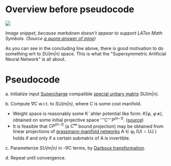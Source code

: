 Overview before pseudocode
===========================
![](https://i.imgur.com/BYseI46.png)

  _Image snippet, because markdown doesn't appear to support LATex Math Symbols. (Source [a quora answer of mine](https://www.quora.com/How-far-are-we-from-achieving-artificial-general-intelligence-AGI/answer/Jordan-Bennett-9?srid=Jj6I))_

As you can see in the concluding line above, there is good motivation to do something wrt to _SU(m|n)_ space. This is what the "Supersymmetric Artificial Neural Network" is all about.

Pseudocode
===========================

a. Initialize input [Supercharge](https://en.wikipedia.org/wiki/Supercharge) compatible [special unitary matrix](https://en.wikipedia.org/wiki/Special_unitary_group) _SU(m|n)_.

b. Compute ∇C w.r.t. to _SU(m|n)_, where _C_ is some cost manifold.

* Weight space is reasonably some K¨ahler potential like form: _K(φ, φ∗)_, obtained on some initial projective space '''C'''_P<SUP>(n−1)</SUP>_. ([source](https://arxiv.org/pdf/hep-th/0006025.pdf))
* It is feasible that _CP<SUP>(n−1)</SUP>_ (a _C<SUP>∞</SUP>_ bound projection) may be obtained from linear projections of [grassmann manifold networks](https://arxiv.org/pdf/1611.05742.pdf)  A ∈ φ<SUB>I</SUB> (UI ∩ UJ ) holds if and only if a certain submatrix of A is invertible.

c. Parameterize _SU(m|n)_ in -∇C terms, by [Darboux transformation](https://www.encyclopediaofmath.org/index.php/Darboux_transformation).

d. Repeat until convergence.
